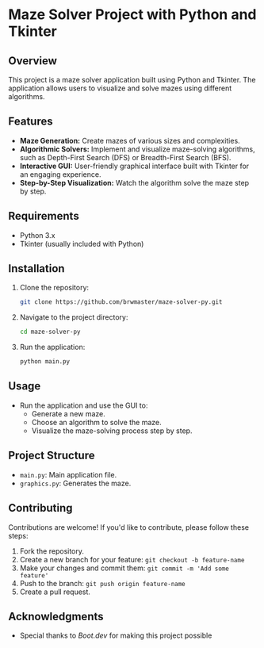 # Maze Solver Project with Python and Tkinter

## Overview

This project is a maze solver application built using Python and Tkinter. The application allows users to visualize and solve mazes using different algorithms.

## Features

- **Maze Generation:** Create mazes of various sizes and complexities.
- **Algorithmic Solvers:** Implement and visualize maze-solving algorithms, such as Depth-First Search (DFS) or Breadth-First Search (BFS).
- **Interactive GUI:** User-friendly graphical interface built with Tkinter for an engaging experience.
- **Step-by-Step Visualization:** Watch the algorithm solve the maze step by step.

## Requirements

- Python 3.x
- Tkinter (usually included with Python)

## Installation

1. Clone the repository:

    ```bash
    git clone https://github.com/brwmaster/maze-solver-py.git
    ```

2. Navigate to the project directory:

    ```bash
    cd maze-solver-py
    ```

3. Run the application:

    ```bash
    python main.py
    ```

## Usage

- Run the application and use the GUI to:
  - Generate a new maze.
  - Choose an algorithm to solve the maze.
  - Visualize the maze-solving process step by step.

## Project Structure

- `main.py`: Main application file.
- `graphics.py`: Generates the maze.

## Contributing

Contributions are welcome! If you'd like to contribute, please follow these steps:

1. Fork the repository.
2. Create a new branch for your feature: `git checkout -b feature-name`
3. Make your changes and commit them: `git commit -m 'Add some feature'`
4. Push to the branch: `git push origin feature-name`
5. Create a pull request.

## Acknowledgments

- Special thanks to *Boot.dev* for making this project possible


